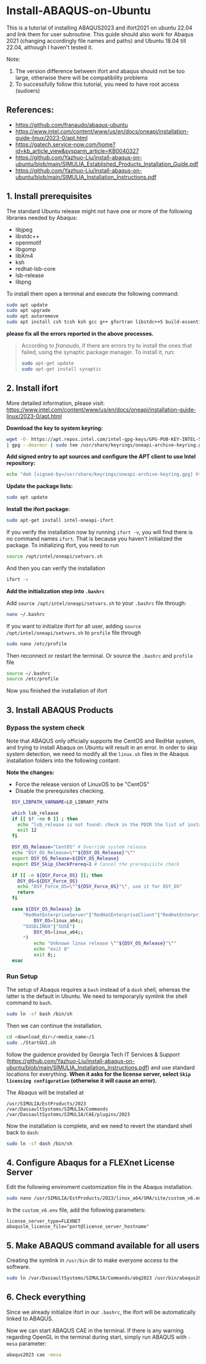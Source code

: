 # Install-ABAQUS-on-Ubuntu
This is a tutorial of installing ABAQUS2023 and ifort2021 on ubuntu 22.04 and link them for user subroutine. This guide should also work for Abaqus 2021 (changing accordingly file names and paths) and Ubuntu 18.04 till 22.04, although I haven't tested it.

Note: 
1. The version difference between ifort and abaqus should not be too large, otherwise there will be compatibility problems
2. To successfully follow this tutorial, you need to have root access (sudoers)

## References:
- https://github.com/franaudo/abaqus-ubuntu
- https://www.intel.com/content/www/us/en/docs/oneapi/installation-guide-linux/2023-0/apt.html
- https://gatech.service-now.com/home?id=kb_article_view&sysparm_article=KB0040327
- https://github.com/Yazhuo-Liu/install-abaqus-on-ubuntu/blob/main/SIMULIA_Established_Products_Installation_Guide.pdf
- https://github.com/Yazhuo-Liu/install-abaqus-on-ubuntu/blob/main/SIMULIA_Installation_Instructions.pdf

## 1. Install prerequisites
The standard Ubuntu release might not have one or more of the following libraries needed by Abaqus:

- libjpeg
- libstdc++
- openmotif
- libgomp
- libXm4
- ksh
- redhat-lsb-core
- lsb-release
- libpng

To install them open a terminal and execute the following command:
```bash
sudo apt update
sudo apt upgrade
sudo apt autoremove
sudo apt install csh tcsh ksh gcc g++ gfortran libstdc++5 build-essential make libjpeg62 libmotif-dev
```
**please fix all the errors reported in the above processes.**

> According to _franaudo_, if there are errors try to install the ones that failed, using the synaptic package manager. To install it, run:
> ```bash
> sudo apt-get update
> sudo apt-get install synaptic
> ```
## 2. Install ifort
More detailed information, please visit: https://www.intel.com/content/www/us/en/docs/oneapi/installation-guide-linux/2023-0/apt.html

**Download the key to system keyring:**
```bash
wget -O- https://apt.repos.intel.com/intel-gpg-keys/GPG-PUB-KEY-INTEL-SW-PRODUCTS.PUB \
| gpg --dearmor | sudo tee /usr/share/keyrings/oneapi-archive-keyring.gpg > /dev/null
```
**Add signed entry to apt sources and configure the APT client to use Intel repository:**
```bash
echo "deb [signed-by=/usr/share/keyrings/oneapi-archive-keyring.gpg] https://apt.repos.intel.com/oneapi all main" | sudo tee /etc/apt/sources.list.d/oneAPI.list
```
**Update the package lists:**
```bash
sudo apt update
```
**Install the ifort package:**
```bash
sudo apt-get install intel-oneapi-ifort
```
If you verify the installation now by running `ifort -v`, you will find there is no command names `ifort`. That is because you haven't initialized the package. To initializing ifort, you need to run
```bash
source /opt/intel/oneapi/setvars.sh
```
And then you can verify the installation
```bash
ifort -v
```
**Add the initialization step into `.bashrc`**

Add `source /opt/intel/oneapi/setvars.sh` to your `.bashrc` file through:
```bash
nano ~/.bashrc
```
If you want to initialize ifort for all user, adding `source /opt/intel/oneapi/setvars.sh` to `profile` file through
```bash
sudo nano /etc/profile
```
Then reconnect or restart the terminal.
Or source the `.bashrc` and `profile` file
```bash
source ~/.bashrc
source /etc/profile
```
Now you finished the installation of ifort
## 3. Install ABAQUS Products
### Bypass the system check
Note that ABAQUS only officially supports the CentOS and RedHat system, and trying to install Abaqus on Ubuntu will result in an error. In order to skip system detection, we need to modify all the `linux.sh` files in the Abaqus installation folders into the following contant:

**Note the changes:** 
- Force the release version of LinuxOS to be "CentOS"
- Disable the prerequisites checking.

``` bash
  DSY_LIBPATH_VARNAME=LD_LIBRARY_PATH

  which lsb_release
  if [[ $? -ne 0 ]] ; then
    echo "lsb_release is not found: check in the PDIR the list of installed packages for servers validation."
    exit 12
  fi

  DSY_OS_Release="CentOS" # Override system release
  echo "DSY_OS_Release=\""${DSY_OS_Release}"\""
  export DSY_OS_Release=${DSY_OS_Release}
  export DSY_Skip_CheckPrereq=1 # Cancel the prerequisite check

  if [[ -n ${DSY_Force_OS} ]]; then
    DSY_OS=${DSY_Force_OS}
    echo "DSY_Force_OS=\""${DSY_Force_OS}"\", use it for DSY_OS"
    return
  fi

  case ${DSY_OS_Release} in
      "RedHatEnterpriseServer"|"RedHatEnterpriseClient"|"RedHatEnterpriseWorkstation"|"CentOS")
          DSY_OS=linux_a64;;
      "SUSELINUX"|"SUSE")
          DSY_OS=linux_a64;;
      *)
          echo "Unknown linux release \""${DSY_OS_Release}"\""
          echo "exit 8"
          exit 8;;
  esac
```
### Run Setup
The setup of Abaqus requires a `bash` instead of a `dash` shell, whereas the latter is the default in Ubuntu. We need to temporaryly symlink the shell command to `bash`.
```bash
sudo ln -sf bash /bin/sh
```
Then we can continue the installation.
```bash
cd <download_dir>/<media_name>/1
sudo ./StartGUI.sh
```
follow the guidence provided by Georgia Tech IT Services & Support (https://github.com/Yazhuo-Liu/install-abaqus-on-ubuntu/blob/main/SIMULIA_Installation_Instructions.pdf) and use standard locations for everything. 
**When it asks for the license server, select `Skip licensing configuration` (otherwise it will cause an error).**

The Abaqus will be installed at
```
/usr/SIMULIA/EstProducts/2023
/var/DassaultSystems/SIMULIA/Commands
/var/DassaultSystems/SIMULIA/CAE/plugins/2023
```
Now the installation is complete, and we need to revert the standard shell back to `dash`:
```bash
sudo ln -sf dash /bin/sh
```
## 4. Configure Abaqus for a FLEXnet License Server
Edit the following enviroment customization file in the Abaqus installation.
``` bash
sudo nano /usr/SIMULIA/EstProducts/2023/linux_a64/SMA/site/custom_v6.env
```
In the `custom_v6.env` file, add the following parameters:
```
license_server_type=FLEXNET
abaquslm_license_file="port@license_server_hostname"
```

## 5. Make ABAQUS command available for all users
Creating the symlink in `/usr/bin` dir to make everyone access to the software.
```bash
sudo ln /var/DassaultSystems/SIMULIA/Commands/abq2023 /usr/bin/abaqus2023
```

## 6. Check everything
Since we already initialize ifort in our `.bashrc`, the ifort will be automatically linked to ABAQUS.

Now we can start ABAQUS CAE in the terminal. If there is any warning regarding OpenGL in the terminal during start, simply run ABAQUS with `-mesa` parameter:
```bash
abaqus2023 cae -mesa
```
